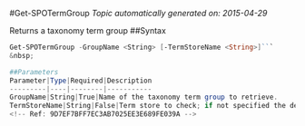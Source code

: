 #Get-SPOTermGroup
*Topic automatically generated on: 2015-04-29*

Returns a taxonomy term group
##Syntax
```powershell
Get-SPOTermGroup -GroupName <String> [-TermStoreName <String>]```
&nbsp;

##Parameters
Parameter|Type|Required|Description
---------|----|--------|-----------
GroupName|String|True|Name of the taxonomy term group to retrieve.
TermStoreName|String|False|Term store to check; if not specified the default term store is used.
<!-- Ref: 9D7EF7BFF7EC3AB7025EE3E689FE039A -->